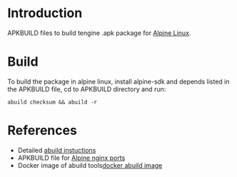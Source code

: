 Introduction
===
APKBUILD files to build tengine .apk package for [Alpine Linux](https://www.alpinelinux.org).

Build
===
To build the package in alpine linux, install alpine-sdk and depends listed in the APKBUILD file, cd to APKBUILD directory and run:
```
abuild checksum && abuild -r
```

References
===
* Detailed [abuild instuctions](https://wiki.alpinelinux.org/wiki/Abuild_and_Helpers)
* APKBUILD file for [Alpine nginx ports](https://github.com/alpinelinux/aports/tree/master/main/nginx)
* Docker image of abuild tools[docker abuild image](https://hub.docker.com/r/andyshinn/alpine-abuild/)
